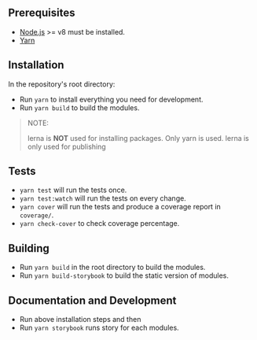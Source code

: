 <!-- forked form: emotion: https://github.com/emotion-js/emotion/blob/master/CONTRIBUTING.md -->

## Prerequisites

- [Node.js](http://nodejs.org/) >= v8 must be installed.
- [Yarn](https://yarnpkg.com/en/docs/install)

## Installation

In the repository's root directory:

- Run `yarn` to install everything you need for development.
- Run `yarn build` to build the modules.

> NOTE:
>
> lerna is **NOT** used for installing packages. Only yarn is used. lerna is only used for publishing

## Tests

- `yarn test` will run the tests once.
- `yarn test:watch` will run the tests on every change.
- `yarn cover` will run the tests and produce a coverage report in `coverage/`.
- `yarn check-cover` to check coverage percentage.

## Building

- Run `yarn build` in the root directory to build the modules.
- Run `yarn build-storybook` to build the static version of modules.

## Documentation and Development

- Run above installation steps and then
- Run `yarn storybook` runs story for each modules.
